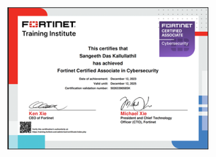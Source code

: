 <img src="https://github.com/sdkallullathil/Fortinet_Associate/blob/1ad93f4b6b43b14c87fcc9f7e02ff35804ce4763/Ass-cert.png" height="90%" width="90%" alt="Disk Sanitization Steps"/>

